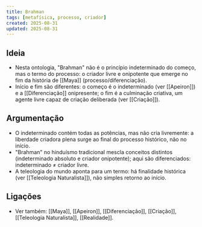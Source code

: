 ```yaml
---
title: Brahman
tags: [metafísica, processo, criador]
created: 2025-08-31
updated: 2025-08-31
---
```


## Ideia
- Nesta ontologia, "Brahman" não é o princípio indeterminado do começo, mas o termo do processo: o criador livre e onipotente que emerge no fim da história de [[Maya]] (processo/diferenciação).
- Início e fim são diferentes: o começo é o indeterminado (ver [[Apeiron]]) e a [[Diferenciação]] onipresente; o fim é a culminação criativa, um agente livre capaz de criação deliberada (ver [[Criação]]).

## Argumentação
- O indeterminado contém todas as potências, mas não cria livremente: a liberdade criadora plena surge ao final do processo histórico, não no início.
- "Brahman" no hinduísmo tradicional mescla conceitos distintos (indeterminado absoluto e criador onipotente); aqui são diferenciados: indeterminado ≠ criador livre.
- A teleologia do mundo aponta para um termo: há finalidade histórica (ver [[Teleologia Naturalista]]), não simples retorno ao início.

## Ligações
- Ver também: [[Maya]], [[Apeiron]], [[Diferenciação]], [[Criação]], [[Teleologia Naturalista]], [[Realidade]].
